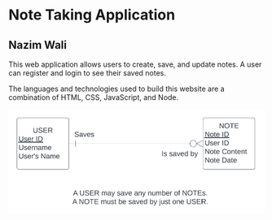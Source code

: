 
# Note Taking Application

## Nazim Wali

This web application allows users to create, save, and update notes. A user can register and login to see their saved notes.

The languages and technologies used to build this website are a combination of HTML, CSS, JavaScript, and Node.

![ERD Model](/public/images/erdss.png)
